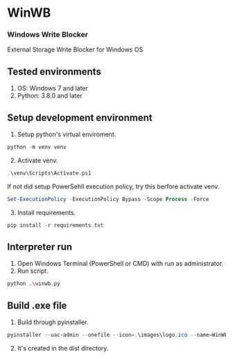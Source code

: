 # WinWB

### Windows Write Blocker
 External Storage Write Blocker for Windows OS

## Tested environments
1) OS: Windows 7 and later
2) Python: 3.8.0 and later

## Setup development environment
1) Setup python's virtual enviroment.
```powershell
python -m venv venv
```
2) Activate venv.
```powershell
.\venv\Scripts\Activate.ps1
```
If not did setup PowerSehll execution policy, try this berfore activate venv.
```powershell
Set-ExecutionPolicy -ExecutionPolicy Bypass -Scope Process -Force
```
3) Install requirements.
```powershell
pip install -r requirements.txt
```

## Interpreter run
1) Open Windows Terminal (PowerShell or CMD) with run as administrator.
2) Run script.
```bash
python .\winwb.py
```

## Build .exe file
1) Build through pyinstaller.
```powershell
pyinstaller --uac-admin --onefile --icon=.\images\logo.ico --name=WinWB winwb.py
```
2) It's created in the dist directory.